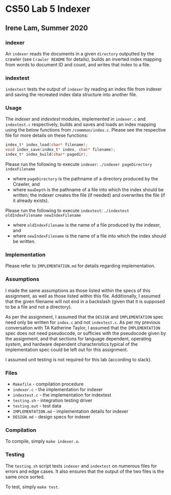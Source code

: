 # CS50 Lab 5 Indexer 
## Irene Lam, Summer 2020

### indexer

An `indexer` reads the documents in a given `directory` outputted by the crawler (see `Crawler README` for details), builds an inverted index mapping from words to document ID and count, and writes that index to a file.

### indextest

`indextest` tests the output of `indexer` by reading an index file from indexer and saving the recreated index data structure into another file.

### Usage

The *indexer* and *indextest* modules, implemented in `indexer.c` and `indextest.c` respectively, builds and saves and loads an index mapping using the below functions from `/commmon/index.c`. Please see the respective file for more details on these functions:

```c
index_t* index_load(char* filename);
void index_save(index_t* index, char* filename);
index_t* index_build(char* pagedir);
```

Please run the following to execute `indexer`:
`./indexer pageDirectory indexFilename`
* where `pageDirectory` is the pathname of a directory produced by the Crawler, and
* where `maxDepth` is the pathname of a file into which the index should be written; the indexer creates the file (if needed) and overwrites the file (if it already exists).

Please run the following to execute `indextest`:
`./indextest oldIndexFilename newIndexFilename`
* where `oldIndexFilename` is the name of a file produced by the indexer, and
* where `newIndexFilename` is the name of a file into which the index should be written.

### Implementation

Please refer to `IMPLEMENTATION.md` for details regarding implementation.


### Assumptions

I made the same assumptions as those listed within the specs of this assignment, as well as those listed within this file. Additionally, I assumed that the given filename will not end in a backslash (given that it is supposed to be a file and not a directory).

As per the assignment, I assumed that the `DESIGN` and `IMPLEMENTATION` spec need only be written for `index.c` and not `indextest.c`. As per my previous conversation with TA Katherine Taylor, I assumed that the `IMPLEMENTATION` spec does not need pseudocode, or sufficies with the pseudocode given by the assignment, and that sections for language dependent, operating system, and hardware dependent characteristics typical of the implementation spec could be left out for this assignment.

I assumed unit testing is not required for this lab (according to slack).

### Files

* `Makefile` - compilation procedure
* `indexer.c` - the implementation for indexer
* `indextest.c` - the implementation for indextest
* `testing.sh` - integration testing driver
* `testing.out` - test data
* `IMPLEMENTATION.md` - implementation details for indexer
* `DESIGN.md` - design specs for indexer 

### Compilation

To compile, simply `make indexer.o`.

### Testing

The `testing.sh` script tests `indexer` and `indextest` on numerous files for errors and edge cases. It also ensures that the output of the two files is the same once sorted.

To test, simply `make test`.
